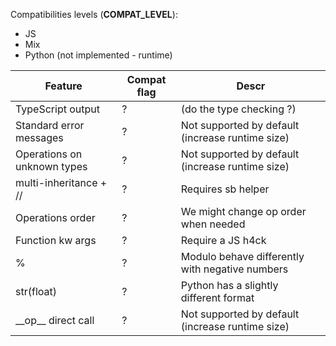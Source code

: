 <!DOCTYPE html>
<html lang="fr">
    <head>
        <meta charset="utf8"/>
        <title>Compatibilities</title>
        <meta name="color-scheme" content="dark light">
        <meta name="viewport" content="width=device-width, initial-scale=1"/>
        <link   href="/skeleton/slides/index.css"  rel="stylesheet">
        <script  src="/skeleton/slides/index.js"  type="module"     blocking="render" async></script>
    </head>
    <body>
        <main>

Compatibilities levels (__COMPAT_LEVEL__):
- JS
- Mix
- Python (not implemented - runtime)

<table>
    <thead>
        <tr><th>Feature</th><th>Compat flag</th><th>Descr</th></tr>
    </thead>
    <tbody>
        <tr>
            <td>TypeScript output</td><td>?</td><td>(do the type checking ?)</td>
        </tr><tr>
            <td>Standard error messages</td><td>?</td><td>Not supported by default (increase runtime size)</td>
        </tr><tr>
            <td>Operations on unknown types</td><td>?</td><td>Not supported by default (increase runtime size)</td>
        </tr><tr>
            <td>multi-inheritance + //</td><td>?</td><td>Requires sb helper</td>
        </tr><tr>
            <td>Operations order</td><td>?</td><td>We might change op order when needed</td>
        </tr><tr>
            <td>Function kw args</td><td>?</td><td>Require a JS h4ck</td>
        </tr><tr>
            <td>%</td><td>?</td><td>Modulo behave differently with negative numbers</td>
        </tr><tr>
            <td>str(float)</td><td>?</td><td>Python has a slightly different format</td>
        </tr><tr>
            <td>__op__ direct call</td><td>?</td><td>Not supported by default (increase runtime size)</td>
        </tr>
    </tbody>
</table>
        </main>
    </body>
</html>